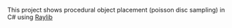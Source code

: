 This project shows procedural object placement (poisson disc sampling) in C# using [Raylib](https://github.com/ChrisDill/Raylib-cs)
